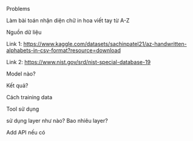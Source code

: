 
Problems

Làm bài toán nhận diện chữ in hoa viết tay từ A-Z

Nguồn dữ liệu

Link 1: https://www.kaggle.com/datasets/sachinpatel21/az-handwritten-alphabets-in-csv-format?resource=download

Link 2: https://www.nist.gov/srd/nist-special-database-19

Model nào?

Kết quả?

Cách training data

Tool sử dụng

sử dụng layer như nào? Bao nhiêu layer?

Add API nếu có

